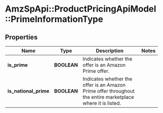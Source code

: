 # AmzSpApi::ProductPricingApiModel::PrimeInformationType

## Properties
Name | Type | Description | Notes
------------ | ------------- | ------------- | -------------
**is_prime** | **BOOLEAN** | Indicates whether the offer is an Amazon Prime offer. | 
**is_national_prime** | **BOOLEAN** | Indicates whether the offer is an Amazon Prime offer throughout the entire marketplace where it is listed. | 



